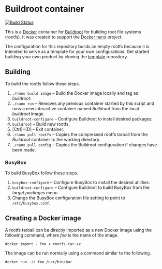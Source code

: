 Buildroot container
===================

[![Build Status][Build image]][Build]

This is a [Docker](http://docker.com) container for [Buildroot](https://buildroot.org/) for building root file
systems (rootfs). It was created to support the [Docker nano](https://github.com/Docker-nano) project.

The configuration for this repository builds an empty rootfs because it is intended to serve as a template for your own
configurations. Get started building your own product by cloning the [template](https://github.com/Docker-nano/template)
repository.

Building
--------

To build the rootfs follow these steps.

 1. `./nano build image` – Build the Docker image locally and tag as *buildroot*.
 2. `./nano run` – Removes any previous container started by this script and runs a new interactive container named
    *Buildroot* from the local *buildroot* image.
 3. `buildroot-configure` – Configure Buildroot to install desired packages.
 4. `buildroot` – Build new rootfs.
 5. [Ctrl]+[D] – Exit container.
 6. `./nano pull rootfs` – Copies the compressed rootfs tarball from the *Buildroot* container to the working directory.
 7. `./nano pull config` – Copies the Buildroot configuration if changes have been made.

### BusyBox

To build BusyBox follow these steps.

 1. `busybox-configure` – Configure BusyBox to install the desired utilities.
 2. `buildroot-configure` – Configure Buildroot to build BusyBox from the *target packages* menu.
 3. Change the BusyBox configuration file setting to point to `/etc/busybox.conf`.

Creating a Docker image
-----------------------

A rootfs tarball can be directly imported as a new Docker image using the following command, where *foo* is the name of
the image.

`docker import - foo < rootfs.tar.xz`

The image can be run normally using a command similar to the following.

`docker run -it foo /usr/bin/bar`

  [Build]: http://travis-ci.org/Docker-nano/Buildroot
  [Build image]: http://img.shields.io/travis/Docker-nano/Buildroot.svg "Build status"
